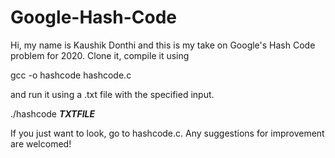 # Google-Hash-Code
Hi, my name is Kaushik Donthi and this is my take on Google's Hash Code problem for 2020. Clone it, compile it using 

gcc -o hashcode hashcode.c

and run it using a .txt file with the specified input.

./hashcode ___TXTFILE___

If you just want to look, go to hashcode.c. Any suggestions for improvement are welcomed!

